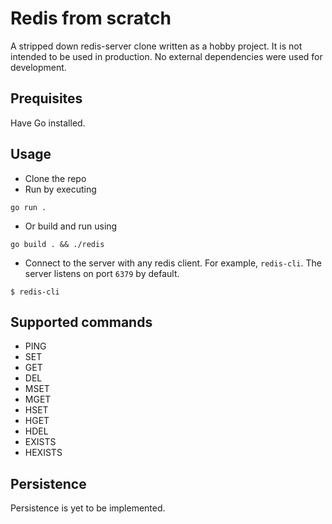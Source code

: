 # Redis from scratch
A stripped down redis-server clone written as a hobby project. It is not intended to be used in production. No external dependencies were used for development.

## Prequisites
Have Go installed.

## Usage
- Clone the repo
- Run by executing 
```
go run .
```
- Or build and run using 
```
go build . && ./redis
```
- Connect to the server with any redis client. For example, `redis-cli`. The server listens on port `6379` by default.
```
$ redis-cli
```

## Supported commands
- PING
- SET
- GET
- DEL
- MSET
- MGET
- HSET
- HGET
- HDEL
- EXISTS
- HEXISTS

## Persistence
Persistence is yet to be implemented.
